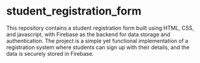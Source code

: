 # student_registration_form
  This repository contains a student registration form built using HTML, CSS, and javascript, with Firebase as the backend for data storage and authentication. The project is a simple yet functional implementation of a registration system where students can sign up with their details, and the data is securely stored in Firebase.
